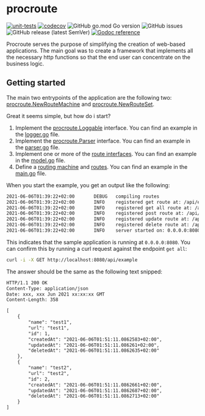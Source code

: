 # procroute

[![unit-tests](https://github.com/leonsteinhaeuser/procroute/actions/workflows/test.yml/badge.svg)](https://github.com/leonsteinhaeuser/procroute/actions/workflows/test.yml)
[![codecov](https://codecov.io/gh/leonsteinhaeuser/procroute/branch/main/graph/badge.svg?token=3OEL9ZLQRM)](https://codecov.io/gh/leonsteinhaeuser/procroute)
![GitHub go.mod Go version](https://img.shields.io/github/go-mod/go-version/leonsteinhaeuser/procroute)
![GitHub issues](https://img.shields.io/github/issues-raw/leonsteinhaeuser/procroute)
![GitHub release (latest SemVer)](https://img.shields.io/github/v/release/leonsteinhaeuser/procroute)
[![Godoc reference](https://godoc.org/github.com/leonsteinhaeuser/procroute?status.svg)](http://godoc.org/github.com/leonsteinhaeuser/procroute)

Procroute serves the purpose of simplifying the creation of web-based applications. The main goal was to create a framework that implements all the necessary http functions so that the end user can concentrate on the business logic.

## Getting started

The main two entrypoints of the application are the following two: [procroute.NewRouteMachine](routemachine.go#L28) and [procroute.NewRouteSet](routeset.go#L33).

Great it seems simple, but how do i start?

1. Implement the [procroute.Loggable](logger.go#L3-L10) interface. You can find an example in the [logger.go](examples/logger.go) file.
2. Implement the [procroute.Parser](interfaces.go#L103-L106) interface. You can find an example in the [parser.go](examples/parser.go) file.
3. Implement one or more of the [route interfaces](interfaces.go#L12-L65). You can find an example in the [model.go](examples/model.go) file.
4. Define a [routing machine](routemachine.go#L28) and [routes](routeset.go#L33). You can find an example in the [main.go](examples/main.go) file.

When you start the example, you get an output like the following:

```txt
2021-06-06T01:39:22+02:00       DEBUG   compiling routes
2021-06-06T01:39:22+02:00       INFO    registered get route at: /api/example/{id}
2021-06-06T01:39:22+02:00       INFO    registered get all route at: /api/example
2021-06-06T01:39:22+02:00       INFO    registered post route at: /api/example
2021-06-06T01:39:22+02:00       INFO    registered update route at: /api/example
2021-06-06T01:39:22+02:00       INFO    registered delete route at: /api/example/{id}
2021-06-06T01:39:22+02:00       INFO    server started on: 0.0.0.0:8080
```

This indicates that the sample application is running at `0.0.0.0:8080`. You can confirm this by running a curl request against the endpoint `get all`:

```bash
curl -i -X GET http://localhost:8080/api/example
```

The answer should be the same as the following text snipped:

```txt
HTTP/1.1 200 OK
Content-Type: application/json
Date: xxx, xxx Jun 2021 xx:xx:xx GMT
Content-Length: 358

[
    {
        "name": "test1",
        "url": "test1",
        "id": 1,
        "createdAt": "2021-06-06T01:51:11.0862583+02:00",
        "updatedAt": "2021-06-06T01:51:11.086261+02:00",
        "deletedAt": "2021-06-06T01:51:11.0862635+02:00"
    }, 
    {
        "name": "test2",
        "url": "test2",
        "id": 2,
        "createdAt": "2021-06-06T01:51:11.0862661+02:00",
        "updatedAt": "2021-06-06T01:51:11.0862687+02:00",
        "deletedAt": "2021-06-06T01:51:11.0862713+02:00"
    }
]
```
